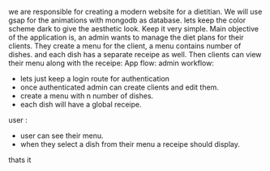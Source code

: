 we are responsible for creating a modern website for a dietitian. We will use gsap for the animations with mongodb as database. lets keep the color scheme dark to give the aesthetic look. Keep it very simple. Main objective of the application is, an admin wants to manage the diet plans for their clients. They create a menu for the client, a menu contains number of dishes. and each dish has a separate receipe as well. Then clients can view their menu along with the receipe:
App flow:
admin workflow: 
- lets just keep a login route for authentication
- once authenticated admin can create clients and edit them.
- create a menu with n number of dishes.
- each dish will have a global receipe.

user :
- user can see their menu.
- when they select a dish from their menu a receipe should display.

thats it
